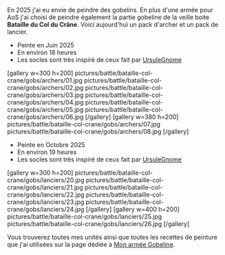 
En 2025 j'ai eu envie de peindre des gobelins. 
En plus d'une armée pour AoS j'ai choisi de peindre également la partie gobeline de la veille boite **Bataille du Col du Crâne**.
Voici aujourd'hui un pack d'archer et un pack de lancier.

* Peinte en Juin 2025
* En environ 18 heures
* Les socles sont très inspiré de ceux fait par [UrsuleGnome](https://www.twitch.tv/ursulegnome)

[gallery w=300 h=200]
pictures/battle/bataille-col-crane/gobs/archers/01.jpg
pictures/battle/bataille-col-crane/gobs/archers/02.jpg
pictures/battle/bataille-col-crane/gobs/archers/03.jpg
pictures/battle/bataille-col-crane/gobs/archers/04.jpg
pictures/battle/bataille-col-crane/gobs/archers/05.jpg
pictures/battle/bataille-col-crane/gobs/archers/06.jpg
[/gallery]
[gallery w=380 h=200]
pictures/battle/bataille-col-crane/gobs/archers/07.jpg
pictures/battle/bataille-col-crane/gobs/archers/08.jpg
[/gallery]

* Peinte en Octobre 2025
* En environ 19 heures
* Les socles sont très inspiré de ceux fait par [UrsuleGnome](https://www.twitch.tv/ursulegnome)

[gallery w=300 h=200]
pictures/battle/bataille-col-crane/gobs/lanciers/20.jpg
pictures/battle/bataille-col-crane/gobs/lanciers/21.jpg
pictures/battle/bataille-col-crane/gobs/lanciers/22.jpg
pictures/battle/bataille-col-crane/gobs/lanciers/23.jpg
pictures/battle/bataille-col-crane/gobs/lanciers/24.jpg
[/gallery]
[gallery w=400 h=200]
pictures/battle/bataille-col-crane/gobs/lanciers/25.jpg
pictures/battle/bataille-col-crane/gobs/lanciers/26.jpg
[/gallery]


Vous trouverez toutes mes unités ainsi que toutes les recettes de peinture que j'ai utilisées
sur la page dédiée à [Mon armée Gobeline](2025/armee-gobs.html).

